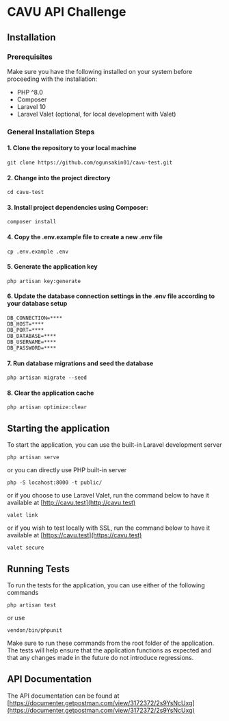 # CAVU API Challenge

## Installation

### Prerequisites
Make sure you have the following installed on your system before proceeding with the installation:

- PHP ^8.0
- Composer
- Laravel 10
- Laravel Valet (optional, for local development with Valet)

### General Installation Steps

#### 1. Clone the repository to your local machine
```shell
git clone https://github.com/ogunsakin01/cavu-test.git
```

#### 2. Change into the project directory
```shell
cd cavu-test
```

#### 3. Install project dependencies using Composer:
```shell
composer install
```

#### 4. Copy the .env.example file to create a new .env file
```shell
cp .env.example .env
```

#### 5. Generate the application key
```shell
php artisan key:generate
```

#### 6. Update the database connection settings in the .env file according to your database setup
```dotenv
DB_CONNECTION=****
DB_HOST=****
DB_PORT=****
DB_DATABASE=****
DB_USERNAME=****
DB_PASSWORD=****
```

#### 7. Run database migrations and seed the database
```shell
php artisan migrate --seed
```

#### 8. Clear the application cache
```shell
php artisan optimize:clear
```

## Starting the application
To start the application, you can use the built-in Laravel development server

```shell
php artisan serve
```
or you can directly use PHP built-in server
```shell
php -S locahost:8000 -t public/
```

or if you choose to use Laravel Valet, run the command below to have it available at [http://cavu.test](http://cavu.test)
```shell
valet link
```
or if you wish to test locally  with SSL, run the command below to have it available  at [https://cavu.test](https://cavu.test)
```shell
valet secure
```
## Running Tests
To run the tests for the application, you can use either of the following commands
```shell
php artisan test
```
or use 
```shell
vendon/bin/phpunit
```

Make sure to run these commands from the root folder of the application. The tests will help ensure that the application functions as expected and that any changes made in the future do not introduce regressions.

## API Documentation
The API documentation can be found at [https://documenter.getpostman.com/view/3172372/2s9YsNcUxg](https://documenter.getpostman.com/view/3172372/2s9YsNcUxg)
